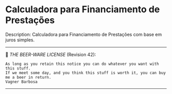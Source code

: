 # Calculadora para Financiamento de Prestações

Description:
Calculadora para Financiamento de Prestações com base em juros simples.

----------------------------------------------------------------------------

:beers: *THE BEER-WARE LICENSE* (Revision 42): 

	As long as you retain this notice you can do whatever you want with this stuff.	
	If we meet some day, and you think this stuff is worth it, you can buy me a beer in return.
	Vagner Barbosa 
 ----------------------------------------------------------------------------

